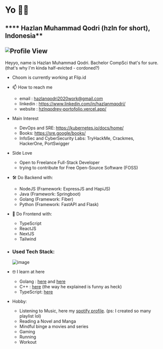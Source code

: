<h1> Yo 👋🏼 </h1>

**** Hazlan Muhammad Qodri (hzln for short), Indonesia** <br><br>
![Profile View](https://komarev.com/ghpvc/?username=hzlnqodrey&color=red) <br>
-------------------------------------------------------------------------------------------------------------------------

Heyyo, name is  Hazlan Muhammad Qodri. Bachelor CompSci that's for sure. (that's why I'm kinda half-evicted - cordoned?)

- Choom is currently working at Flip.id

- 📫 How to reach me 
    + email     : hazlanqodri2020work@gmail.com
    + linkedin  : https://www.linkedin.com/in/hazlanmqodri/
    + website   : [hzlnqodrey-portofolio.vercel.app/](https://hzlnqodrey-portofolio.vercel.app/)

- Main Interest 
    + DevOps and SRE: https://kubernetes.io/docs/home/
    + Books: https://sre.google/books/
    + InfoSec and CyberSecurity Labs: TryHackMe, Crackmes, HackerOne, PortSwigger

- Side Love
    + Open to Freelance Full-Stack Developer
    + trying to contribute for Free Open-Source Software (FOSS)

- 🛠️ Do Backend with:
    + NodeJS (Framework: ExpressJS and HapiJS)
    + Java (Framework: Springboot)
    + Golang (Framework: Fiber)
    + Python (Framework: FastAPI and Flask)
 
- 🎨 Do Frontend with:
    + TypeScript
    + ReactJS
    + NextJS
    + Tailwind


- ### Used Tech Stack:
     ![image](https://user-images.githubusercontent.com/57006944/196051354-5f3af7b5-43e7-41f9-8890-92d810a2ade1.png)


- 🤓 I learn at here
    + Golang    : [here](https://dasarpemrogramangolang.novalagung.com/) and [here](https://lets-go.alexedwards.net/sample/00.00-front-matter.html)
    + C++       : [here](https://youtu.be/mUQZ1qmKlLY)      (the way he explained is funny as heck)
    + TypeScript: [here](https://youtube.com/playlist?list=PLNqp92_EXZBJYFrpEzdO2EapvU0GOJ09n)
 
- Hobby:
    + Listening to Music, here my [spotify profile](https://open.spotify.com/user/gs81mm4ptwa64y7k5nhh8i4n9?si=7c20a843da0f4571). (ps: I created so many playlist lol)
    + Reading a Novel and Manga
    + Mindful binge a movies and series
    + Gaming
    + Running
    + Workout

<!---
hzlnqodrey/hzlnqodrey is a ✨ special ✨ repository because its `README.md` (this file) appears on your GitHub profile.
You can click the Preview link to take a look at your changes.
--->
